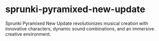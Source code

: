 # sprunki-pyramixed-new-update
Sprunki Pyramixed New Update revolutionizes musical creation with innovative characters, dynamic sound combinations, and an immersive creative environment.
